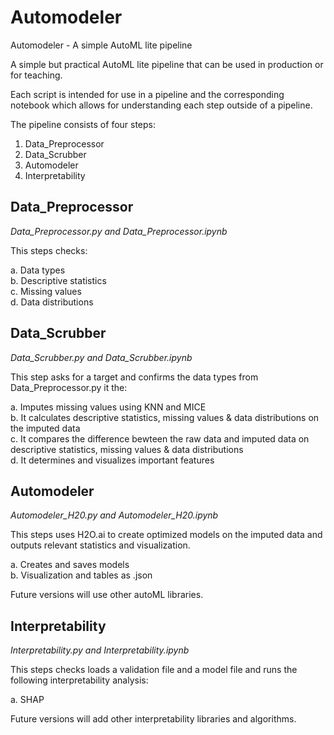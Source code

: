 # Automodeler
Automodeler - A simple AutoML lite pipeline

A simple but practical AutoML lite pipeline that can be used in production or for teaching.

Each script is intended for use in a pipeline and the corresponding notebook which allows for understanding each step outside of a pipeline.

The pipeline consists of four steps:

1. Data_Preprocessor   
2. Data_Scrubber  
3. Automodeler  
4. Interpretability   

## Data_Preprocessor  
*Data_Preprocessor.py and Data_Preprocessor.ipynb*

This steps checks:  

a.  Data types  
b.  Descriptive statistics   
c.  Missing values   
d.  Data distributions  

## Data_Scrubber  

*Data_Scrubber.py and Data_Scrubber.ipynb*   

This step asks for a target and confirms the data types from  Data_Preprocessor.py it the:  

a.  Imputes missing values using KNN and MICE   
b.  It calculates descriptive statistics, missing values & data distributions on the imputed data    
c.  It compares the difference bewteen the raw data and imputed data on descriptive statistics, missing values & data distributions    
d.  It determines and visualizes important features   

## Automodeler     

*Automodeler_H20.py and Automodeler_H20.ipynb*   

This steps uses H2O.ai to create optimized models on the imputed data and outputs relevant statistics and visualization.

a.  Creates and saves models    
b.  Visualization and tables as .json   
  
Future versions will use other autoML libraries.      

## Interpretability     

*Interpretability.py and Interpretability.ipynb*    

This steps checks loads a validation file and a model file and runs the following interpretability analysis: 

a.  SHAP     

Future versions will add other interpretability libraries and algorithms.   



